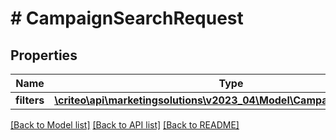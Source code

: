 # # CampaignSearchRequest

## Properties

Name | Type | Description | Notes
------------ | ------------- | ------------- | -------------
**filters** | [**\criteo\api\marketingsolutions\v2023_04\Model\CampaignSearchFilters**](CampaignSearchFilters.md) |  | [optional]

[[Back to Model list]](../../README.md#models) [[Back to API list]](../../README.md#endpoints) [[Back to README]](../../README.md)
